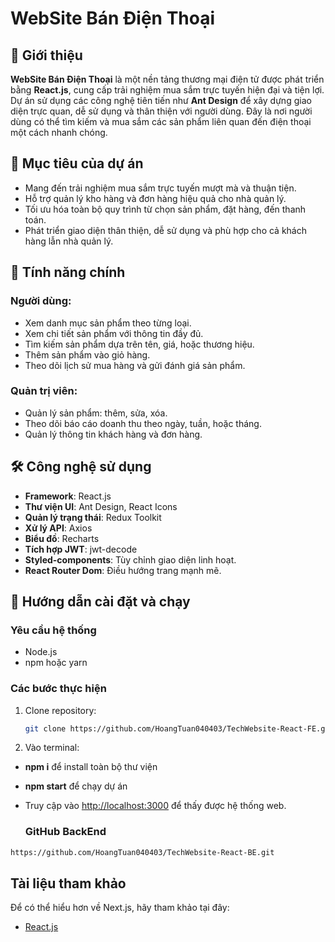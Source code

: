 # WebSite Bán Điện Thoại

## 📖 Giới thiệu

**WebSite Bán Điện Thoại** là một nền tảng thương mại điện tử được phát triển bằng **React.js**, cung cấp trải nghiệm mua sắm trực tuyến hiện đại và tiện lợi. Dự án sử dụng các công nghệ tiên tiến như **Ant Design** để xây dựng giao diện trực quan, dễ sử dụng và thân thiện với người dùng. Đây là nơi người dùng có thể tìm kiếm và mua sắm các sản phẩm liên quan đến điện thoại một cách nhanh chóng.

## 📌 Mục tiêu của dự án

- Mang đến trải nghiệm mua sắm trực tuyến mượt mà và thuận tiện.
- Hỗ trợ quản lý kho hàng và đơn hàng hiệu quả cho nhà quản lý.
- Tối ưu hóa toàn bộ quy trình từ chọn sản phẩm, đặt hàng, đến thanh toán.
- Phát triển giao diện thân thiện, dễ sử dụng và phù hợp cho cả khách hàng lẫn nhà quản lý.

## 🎯 Tính năng chính

### Người dùng:
- Xem danh mục sản phẩm theo từng loại.
- Xem chi tiết sản phẩm với thông tin đầy đủ.
- Tìm kiếm sản phẩm dựa trên tên, giá, hoặc thương hiệu.
- Thêm sản phẩm vào giỏ hàng.
- Theo dõi lịch sử mua hàng và gửi đánh giá sản phẩm.

### Quản trị viên:
- Quản lý sản phẩm: thêm, sửa, xóa.
- Theo dõi báo cáo doanh thu theo ngày, tuần, hoặc tháng.
- Quản lý thông tin khách hàng và đơn hàng.

## 🛠️ Công nghệ sử dụng

- **Framework**: React.js
- **Thư viện UI**:  Ant Design, React Icons
- **Quản lý trạng thái**: Redux Toolkit
- **Xử lý API**: Axios
- **Biểu đồ**: Recharts
- **Tích hợp JWT**: jwt-decode
- **Styled-components**: Tùy chỉnh giao diện linh hoạt.
- **React Router Dom**: Điều hướng trang mạnh mẽ.

## 🚀 Hướng dẫn cài đặt và chạy

### Yêu cầu hệ thống
- Node.js
- npm hoặc yarn

### Các bước thực hiện

1. Clone repository:
   ```bash
   git clone https://github.com/HoangTuan040403/TechWebsite-React-FE.git

2. Vào terminal:
  - **npm i** để install toàn bộ thư viện
  - **npm start** để chạy dự án
  - Truy cập vào [http://localhost:3000](http://localhost:3000) để thấy được hệ thống web.

    ### GitHub BackEnd

   ```bash
   https://github.com/HoangTuan040403/TechWebsite-React-BE.git
   ```

## Tài liệu tham khảo

Để có thể hiểu hơn về Next.js, hãy tham khảo tại đây:

- [React.js](https://react.dev/)

   
